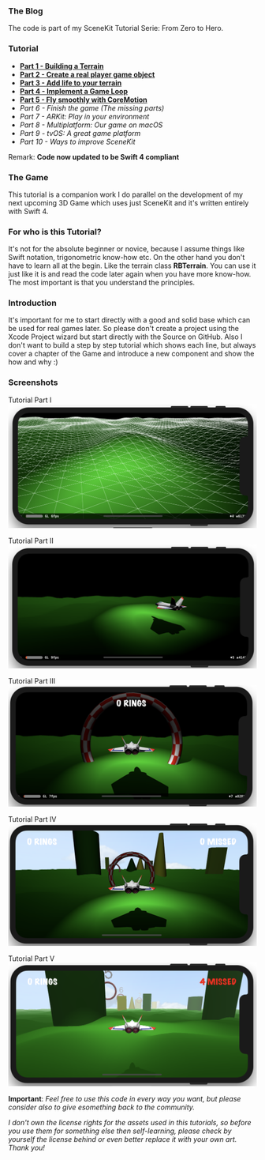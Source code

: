 ### The Blog
The code is part of my SceneKit Tutorial Serie: From Zero to Hero.

### Tutorial
- **[Part 1 - Building a Terrain](https://rogerboesch.github.io/scenekit/tutorial/games/2016/07/15/scenekit-zerotohero-I.html)**
- **[Part 2 - Create a real player game object](https://rogerboesch.github.io/scenekit/tutorial/games/2016/10/26/scenekit-zerotohero-II.html)**
- **[Part 3 - Add life to your terrain](https://rogerboesch.github.io/scenekit/tutorial/games/2017/12/23/scenekit-zerotohero-III.html)**
- **[Part 4 - Implement a Game Loop](https://rogerboesch.github.io/scenekit/tutorial/games/2017/12/26/scenekit-zerotohero-IV.html)**
- **[Part 5 - Fly smoothly with CoreMotion](https://rogerboesch.github.io/scenekit/tutorial/games/2017/12/27/scenekit-zerotohero-V.html)**
- *Part 6 - Finish the game (The missing parts)*
- *Part 7 - ARKit: Play in your environment*
- *Part 8 - Multiplatform: Our game on macOS*
- *Part 9 - tvOS: A great game platform*
- *Part 10 - Ways to improve SceneKit*

Remark: **Code now updated to be Swift 4 compliant**

### The Game
This tutorial is a companion work I do parallel on the development of my next upcoming 3D Game which uses just SceneKit and it's written entirely with Swift 4.


### For who is this Tutorial?
It's not for the absolute beginner or novice, because I assume things like Swift notation, trigonometric know-how etc.
On the other hand you don't have to learn all at the begin. Like the terrain class **RBTerrain**.
You can use it just like it is and read the code later again when you have more know-how.
The most important is that you understand the principles.


### Introduction
It's important for me to start directly with a good and solid base which can be used for real games later.
So please don't create a project using the Xcode Project wizard but start directly with the Source on GitHub.
Also I don't want to build a step by step tutorial which shows each line, but always cover a chapter of the Game and introduce
a new component and show the how and why :)


### Screenshots

Tutorial Part I
![Screenshot Part I](/screenshots/screenshot1.png)

Tutorial Part II
![Screenshot Part II](/screenshots/screenshot2.png)

Tutorial Part III
![Screenshot Part III](/screenshots/screenshot3.png)

Tutorial Part IV
![Screenshot Part IV](/screenshots/screenshot4.png)

Tutorial Part V
![Screenshot Part V](/screenshots/screenshot5.png)


**Important**:
*Feel free to use this code in every way you want, but please consider also
to give esomething back to the community.*

*I don't own the license rights for the assets used in this tutorials,
so before you use them for something else then self-learning, please check by yourself the license behind
or even better replace it with your own art. Thank you!*
